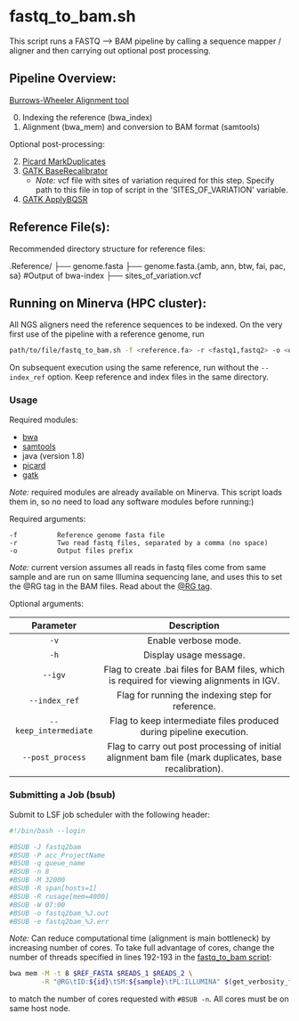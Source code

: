 # fastq_to_bam.sh
This script runs a FASTQ --> BAM pipeline by calling a sequence mapper / aligner and then carrying out optional post processing.

## Pipeline Overview:

[Burrows-Wheeler Alignment tool](https://bio-bwa.sourceforge.net/bwa.shtml)

0. Indexing the reference (bwa_index)
1. Alignment (bwa_mem) and conversion to BAM format (samtools)

Optional post-processing:

2. [Picard MarkDuplicates](https://gatk.broadinstitute.org/hc/en-us/articles/360037052812-MarkDuplicates-Picard)
3. [GATK BaseRecalibrator](https://gatk.broadinstitute.org/hc/en-us/articles/360036898312-BaseRecalibrator)
    - *Note:* vcf file with sites of variation required for this step. Specify path to this file in top of script in the 'SITES_OF_VARIATION' variable.
4. [GATK ApplyBQSR](https://gatk.broadinstitute.org/hc/en-us/articles/360037055712-ApplyBQSR)

## Reference File(s):

Recommended directory structure for reference files:

.Reference/
    ├── genome.fasta
    ├── genome.fasta.{amb, ann, btw, fai, pac, sa}  #Output of bwa-index 
    ├── sites_of_variation.vcf 


## Running on Minerva (HPC cluster):

All NGS aligners need the reference sequences to be indexed. On the very first use of the pipeline with a reference genome, run

```bash
path/to/file/fastq_to_bam.sh -f <reference.fa> -r <fastq1,fastq2> -o <output_prefix> --index_ref
```
On  subsequent execution using the same reference, run without the `--index_ref` option. Keep reference and index files in the same directory.

### Usage 

Required modules:
- [bwa](https://sourceforge.net/projects/bio-bwa/files/)
- [samtools](https://github.com/samtools/samtools)
- java (version 1.8)
- [picard](https://broadinstitute.github.io/picard/)
- [gatk](https://gatk.broadinstitute.org/hc/en-us)

*Note:* required modules are already available on Minerva. This script loads them in, so no need to load any software modules before running:)

Required arguments:
```
-f          Reference genome fasta file
-r          Two read fastq files, separated by a comma (no space)
-o          Output files prefix
```

*Note:* current version assumes all reads in fastq files come from same sample and are run on same Illumina sequencing lane, and uses this to set the @RG tag in the BAM files. Read about the [@RG tag](https://gatk.broadinstitute.org/hc/en-us/articles/360035890671-Read-groups). 

Optional arguments:

| Parameter                 | Description   |	
| :----------------------------------------: | :------: |
| `-v` | Enable verbose mode. |
| `-h` | Display usage message. |
| `--igv` |  Flag to create .bai files for BAM files, which is required for viewing alignments in IGV.
| `--index_ref` | Flag for running the indexing step for reference.
| `--keep_intermediate` | Flag to keep intermediate files produced during pipeline execution.
| `--post_process` | Flag to carry out post processing of initial alignment bam file (mark duplicates, base recalibration).

### Submitting a Job (bsub)

Submit to LSF job scheduler with the following header:

```bash
#!/bin/bash --login

#BSUB -J fastq2bam
#BSUB -P acc_ProjectName
#BSUB -q queue_name 
#BSUB -n 8
#BSUB -M 32000 
#BSUB -R span[hosts=1]
#BSUB -R rusage[mem=4000]
#BSUB -W 07:00
#BSUB -o fastq2bam_%J.out
#BSUB -e fastq2bam_%J.err
```
*Note:* Can reduce computational time (alignment is main bottleneck) by increasing number of cores. To take full advantage of cores, change the number of threads specified in lines 192-193 in the [fastq_to_bam script](https://github.com/verammaz/bioinformatics/blob/main/fastq_to_bam.sh): 
```bash
bwa mem -M -t 8 $REF_FASTA $READS_1 $READS_2 \
        -R "@RG\tID:${id}\tSM:${sample}\tPL:ILLUMINA" $(get_verbosity_flag bwa) | samtools sort -@8 - -o $RAW_BAM
```
to match the number of cores requested with `#BSUB -n`. All cores must be on same host node. 



